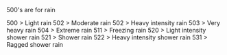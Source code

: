 500's are for rain

500 > Light rain
502 > Moderate rain
502 > Heavy intensity rain
503 > Very heavy rain
504 > Extreme rain
511 > Freezing rain
520 > Light intensity shower rain
521 > Shower rain
522 > Heavy intensity shower rain
531 > Ragged shower rain